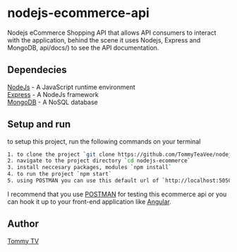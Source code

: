 # nodejs-ecommerce-api
Nodejs eCommerce Shopping API that allows API consumers to interact with the application, behind the scene it uses Nodejs, Express and MongoDB, api/docs/) to see the API documentation.

## Dependecies
[NodeJs](https://nodejs.org/en/) - A JavaScript runtime environment\
[Express](https://expressjs.com/) - A NodeJs framework\
[MongoDB](https://www.mongodb.com/) - A NoSQL database

## Setup and run
to setup this project, run the following commands on your terminal
```bash
1. to clone the project `git clone https://github.com/TommyTeaVee/nodejs-ecommerce`
2. navigate to the project directory `cd nodejs-ecommerce`
3. install neccesary packages, modules `npm install`
4. to run the project `npm start`
5. using POSTMAN you can use this default url of `http://localhost:5050`
```
I recommend that you use [POSTMAN](https://www.postman.com/) for testing this ecommerce api or you can hook it up to your front-end application like [Angular](https://angular.io/).

## Author
[Tommy TV](https://aws.safe)
